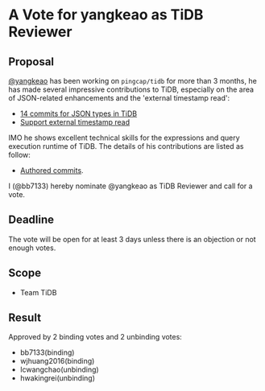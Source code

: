 # A Vote for yangkeao as TiDB Reviewer

## Proposal

[@yangkeao](https://github.com/yangkeao) has been working on `pingcap/tidb` for more than 3 months, he has made several impressive contributions to TiDB, especially on the area of JSON-related enhancements and the 'external timestamp read':

- [14 commits for JSON types in TiDB](https://github.com/pingcap/tidb/pulls?q=is%3Apr+author%3Ayangkeao+is%3Aclosed+json)
- [Support external timestamp read](https://github.com/pingcap/tidb/issues/38274)

IMO he shows excellent technical skills for the expressions and query execution runtime of TiDB. The details of his contributions are listed as follow:

* [Authored commits](https://github.com/pingcap/tidb/commits?author=yangkeao).

I (@bb7133) hereby nominate @yangkeao as TiDB Reviewer and call for a vote.

## Deadline

The vote will be open for at least 3 days unless there is an objection or not enough votes.

## Scope

* Team TiDB

## Result

Approved by 2 binding votes and 2 unbinding votes:

* bb7133(binding)
* wjhuang2016(binding)
* lcwangchao(unbinding)
* hwakingrei(unbinding)

